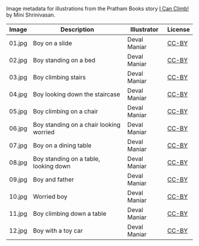 Image metadata for illustrations from the Pratham Books story [I Can Climb!](https://storyweaver.org.in/stories/822-i-can-climb) by Mini Shrinivasan.

Image | Description | Illustrator | License
----- | ----------- | ----------- | -------
01.jpg | Boy on a slide | Deval Maniar | [CC-BY](https://creativecommons.org/licenses/by/4.0/)
02.jpg | Boy standing on a bed | Deval Maniar | [CC-BY](https://creativecommons.org/licenses/by/4.0/)
03.jpg | Boy climbing stairs | Deval Maniar | [CC-BY](https://creativecommons.org/licenses/by/4.0/)
04.jpg | Boy looking down the staircase | Deval Maniar | [CC-BY](https://creativecommons.org/licenses/by/4.0/)
05.jpg | Boy climbing on a chair | Deval Maniar | [CC-BY](https://creativecommons.org/licenses/by/4.0/)
06.jpg | Boy standing on a chair looking worried  | Deval Maniar | [CC-BY](https://creativecommons.org/licenses/by/4.0/)
07.jpg | Boy on a dining table | Deval Maniar | [CC-BY](https://creativecommons.org/licenses/by/4.0/)
08.jpg | Boy standing on a table, looking down | Deval Maniar | [CC-BY](https://creativecommons.org/licenses/by/4.0/)
09.jpg | Boy and father | Deval Maniar | [CC-BY](https://creativecommons.org/licenses/by/4.0/)
10.jpg | Worried boy | Deval Maniar | [CC-BY](https://creativecommons.org/licenses/by/4.0/)
11.jpg | Boy climbing down a table | Deval Maniar | [CC-BY](https://creativecommons.org/licenses/by/4.0/)
12.jpg | Boy with a toy car | Deval Maniar | [CC-BY](https://creativecommons.org/licenses/by/4.0/)
